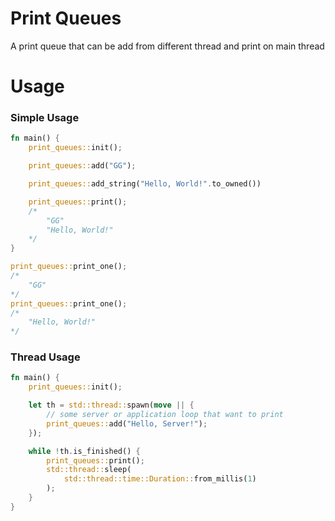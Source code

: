 # Print Queues
A print queue that can be add from different thread and print on main thread

# Usage

### Simple Usage
```rust
fn main() {
    print_queues::init();

    print_queues::add("GG");

    print_queues::add_string("Hello, World!".to_owned())

    print_queues::print();
    /*
        "GG"
        "Hello, World!"
    */
}
```

```rust
print_queues::print_one();
/*
    "GG"
*/
print_queues::print_one();
/*
    "Hello, World!"
*/
```

### Thread Usage
```rust
fn main() {
    print_queues::init();

    let th = std::thread::spawn(move || {
        // some server or application loop that want to print
        print_queues::add("Hello, Server!");
    });

    while !th.is_finished() {
        print_queues::print();
        std::thread::sleep(
            std::thread::time::Duration::from_millis(1)
        );
    }
}
```